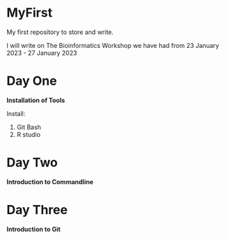 # MyFirst
My first repository to store and write.

I will write on The Bioinformatics Workshop we have had from 23 January 2023 - 27 January 2023

# Day One
**Installation of Tools**

Install:
1. Git Bash 
2. R studio

# Day Two
**Introduction to Commandline**


# Day Three

**Introduction to Git**
